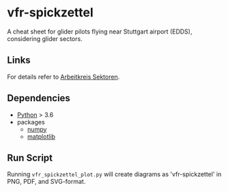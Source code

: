 # vfr-spickzettel
A cheat sheet for glider pilots flying near Stuttgart airport (EDDS), considering glider sectors.

## Links

For details refer to [Arbeitkreis Sektoren](https://www.bwlv.de/verband-service/ak-sektoren).

## Dependencies

* [Python](https://www.python.org/) > 3.6
* packages
  * [numpy](https://numpy.org/)
  * [matplotlib](https://matplotlib.org)


## Run Script

Running `vfr_spickzettel_plot.py` will create diagrams as 'vfr-spickzettel' in PNG, PDF, and SVG-format.
